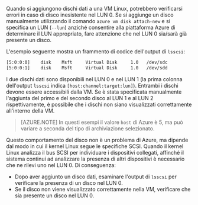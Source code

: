 Quando si aggiungono dischi dati a una VM Linux, potrebbero verificarsi errori in caso di disco inesistente nel LUN 0. Se si aggiunge un disco manualmente utilizzando il comando `azure vm disk attach-new` e si specifica un LUN (`--lun`) anziché consentire alla piattaforma Azure di determinare il LUN appropriato, fare attenzione che nel LUN 0 sia/sarà già presente un disco.

L'esempio seguente mostra un frammento di codice dell'output di `lsscsi`:

```bash
[5:0:0:0]    disk    Msft     Virtual Disk     1.0   /dev/sdc 
[5:0:0:1]    disk    Msft     Virtual Disk     1.0   /dev/sdd 
```

I due dischi dati sono disponibili nel LUN 0 e nel LUN 1 (la prima colonna dell'output `lsscsi` indica `[host:channel:target:lun]`). Entrambi i dischi devono essere accessibili dalla VM. Se è stata specificata manualmente l'aggiunta del primo e del secondo disco al LUN 1 e al LUN 2 rispettivamente, è possibile che i dischi non siano visualizzati correttamente all'interno della VM.

> [AZURE.NOTE] In questi esempi il valore `host` di Azure è 5, ma può variare a seconda del tipo di archiviazione selezionato.

Questo comportamento del disco non è un problema di Azure, ma dipende dal modo in cui il kernel Linux segue le specifiche SCSI. Quando il kernel Linux analizza il bus SCSI per individuare i dispositivi collegati, affinché il sistema continui ad analizzare la presenza di altri dispositivi è necessario che ne rilevi uno nel LUN 0. Di conseguenza:

- Dopo aver aggiunto un disco dati, esaminare l'output di `lsscsi` per verificare la presenza di un disco nel LUN 0.
- Se il disco non viene visualizzato correttamente nella VM, verificare che sia presente un disco nel LUN 0.

<!---HONumber=AcomDC_0803_2016-->